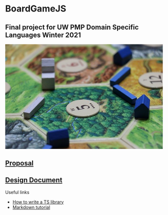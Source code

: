 # BoardGameJS
## Final project for UW PMP Domain Specific Languages Winter 2021
![Settlers](game-340574_640.jpg)
## [Proposal](https://docs.google.com/document/d/1GV2r5wCsTPgOj_3APRqeA7JzegAeTDoaa3FoW-ncBpg/edit)  
## [Design Document](https://docs.google.com/document/d/17f2Ny1IawnVOAPdgZp6RzV-M-mB4pg23ZUP8Hmj_LJE/edit?usp=sharing)

Useful links
* [How to write a TS library](https://www.tsmean.com/articles/how-to-write-a-typescript-library/)
* [Markdown tutorial](https://commonmark.org/help/tutorial/index.html)